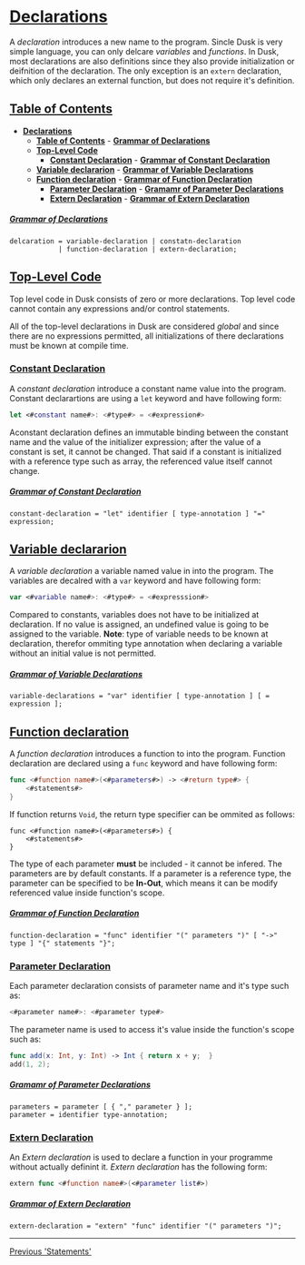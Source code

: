 # [**Declarations**](#)

A *declaration* introduces a new name to the program. Sincle Dusk is very simple language, you can
only delcare *variables* and *functions*. In Dusk, most declarations are also definitions since they
also provide initialization or deifnition of the declaration. The only exception is an `extern`
declaration, which only declares an external function, but does not require it's definition.


## [**Table of Contents**](#)
- [**Declarations**](#declarations)
    - [**Table of Contents**](#table-of-contents)
            - [**Grammar of Declarations**](#grammar-of-declarations)
    - [**Top-Level Code**](#top-level-code)
        - [**Constant Declaration**](#constant-declaration)
                - [**Grammar of Constant Declaration**](#grammar-of-constant-declaration)
    - [**Variable declararion**](#variable-declararion)
            - [**Grammar of Variable Declarations**](#grammar-of-variable-declarations)
    - [**Function declaration**](#function-declaration)
            - [**Grammar of Function Declaration**](#grammar-of-function-declaration)
        - [**Parameter Declaration**](#parameter-declaration)
                - [**Gramamr of Parameter Declarations**](#gramamr-of-parameter-declarations)
        - [**Extern Declaration**](#extern-declaration)
                - [**Grammar of Extern Declaration**](#grammar-of-extern-declaration)


##### [**Grammar of Declarations**](#)

```ebnf
delcaration = variable-declaration | constatn-declaration
            | function-declaration | extern-declaration;
```

## [**Top-Level Code**](#)

Top level code in Dusk consists of zero or more declarations. Top level code cannot contain any
expressions and/or control statements.

All of the top-level declarations in Dusk are considered *global* and since there are no expressions
permitted, all initializations of there declarations must be known at compile time.


### [**Constant Declaration**](#)

A *constant declaration* introduce a constant name value into the program. Constant declarartions are
using a `let` keyword and have following form:

```swift
let <#constant name#>: <#type#> = <#expression#>
```

Aconstant declaration defines an immutable binding between the constant name and the value of
the initializer expression; after the value of a constant is set, it cannot be changed. That said
if a constant is initialized with a reference type such as array, the referenced value itself cannot
change.

##### [**Grammar of Constant Declaration**](#)

```ebnf
constant-declaration = "let" identifier [ type-annotation ] "=" expression;
```

## [**Variable declararion**](#)

A *variable declaration* a variable named value in into the program. The variables are decalred with
a `var` keyword and have following form:

```swift
var <#variable name#>: <#type#> = <#expresssion#>
```

Compared to constants, variables does not have to be initialized at declaration. If no value is
assigned, an undefined value is going to be assigned to the variable. **Note**: type of variable
needs to be known at declaration, therefor ommiting type annotation when declaring a variable
without an initial value is not permitted.


##### [**Grammar of Variable Declarations**](#)

```ebnf
variable-declarations = "var" identifier [ type-annotation ] [ = expression ];
```

## [**Function declaration**](#)

A *function declaration* introduces a function to into the program. Function declaration are
declared using a `func` keyword and have following form:

```swift
func <#function name#>(<#parameters#>) -> <#return type#> {
    <#statements#>
}
```

If function returns `Void`, the return type specifier can be ommited as follows:

```
func <#function name#>(<#parameters#>) {
    <#statements#>
}
```

The type of each parameter **must** be included - it cannot be infered. The parameters are by default
constants. If a parameter is a reference type, the parameter can be specified to be **In-Out**,
which means it can be modify referenced value inside function's scope.

##### [**Grammar of Function Declaration**](#)

```ebnf
function-declaration = "func" identifier "(" parameters ")" [ "->" type ] "{" statements "}";
```


### [**Parameter Declaration**](#)

Each parameter declaration consists of parameter name and it's type such as:

```swift
<#parameter name#>: <#parameter type#>
```

The parameter name is used to access it's value inside the function's scope such as:

```swift
func add(x: Int, y: Int) -> Int { return x + y;  }
add(1, 2);
```

##### [**Gramamr of Parameter Declarations**](#)

```ebnf
parameters = parameter [ { "," parameter } ];
parameter = identifier type-annotation;
```

### [**Extern Declaration**](#)

An *Extern declaration* is used to declare a function in your programme without actually definint it.
*Extern declaration* has the following form:

```swift
extern func <#function name#>(<#parameter list#>)
```

##### [**Grammar of Extern Declaration**](#)

```ebnf
extern-declaration = "extern" "func" identifier "(" parameters ")";
```

---

[Previous 'Statements'](/docs/Language%20reference/Statements.md)

